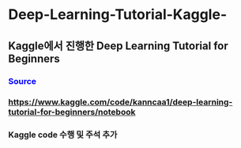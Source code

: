 # Deep-Learning-Tutorial-Kaggle-

## Kaggle에서 진행한 Deep Learning Tutorial for Beginners

### <span style="color : blue">Source </span> 
### https://www.kaggle.com/code/kanncaa1/deep-learning-tutorial-for-beginners/notebook

### Kaggle code 수행 및 주석 추가
